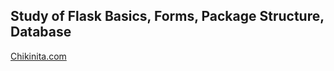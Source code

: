 ## Study of Flask Basics, Forms, Package Structure, Database


[Chikinita.com](http://chikinita.com)